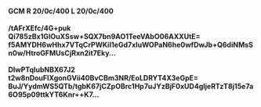 #### GCM R 20/0c/400 L 20/0c/400
**/tAFrXEfc/4G+puk**<br/>**Qi785zBx1GIOuXSsw+SQX7bn9AO1TeeVAbO06AXXUtE=**<br/>**f5AMYDH6wHhx7VTqCrPWKiI1eGd7xIuWOPaN6he0wfDwJb+Q6diNMsSn0w/HtroGFMUsCjRxn2it7Eky...**<br/><br/>
**DIwPTqIubNBX67J2**<br/>**t2w8nDouFIXgonGVii40BvCBm3NR/EoLDRYT4X3eGpE=**<br/>**BuJ/YydmWS5QTb/tgbK67jCZpOBrc1Hp7uJYzBjF0xUD4gljeRTzT8j15e7a6O95p09ttkYT6Knr++K7...**